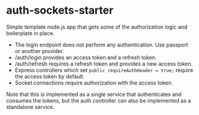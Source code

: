 # auth-sockets-starter

Simple template node.js app that gets some of the authorization logic and boilerplate in place.
* The login endpoint does not perform any authentication. Use passport or another provider.
* /auth/login provides an access token and a refresh token.
* /auth/refresh requires a refresh token and provides a new access token.
* Express controllers which set ```public requireAuthHeader = true;``` require the access token by default.
* Socket connections require authorization with the access token.

Note that this is implemented as a single service that authenticates and consumes the tokens, but the auth controller can also be implemented as a standalone service.
